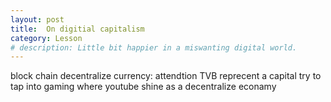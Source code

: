 ```yaml
---
layout: post
title:  On digitial capitalism
category: Lesson 
# description: Little bit happier in a miswanting digital world.
---
```



block chain
decentralize
currency: attendtion
TVB reprecent a capital try to tap into gaming where youtube shine as a decentralize econamy